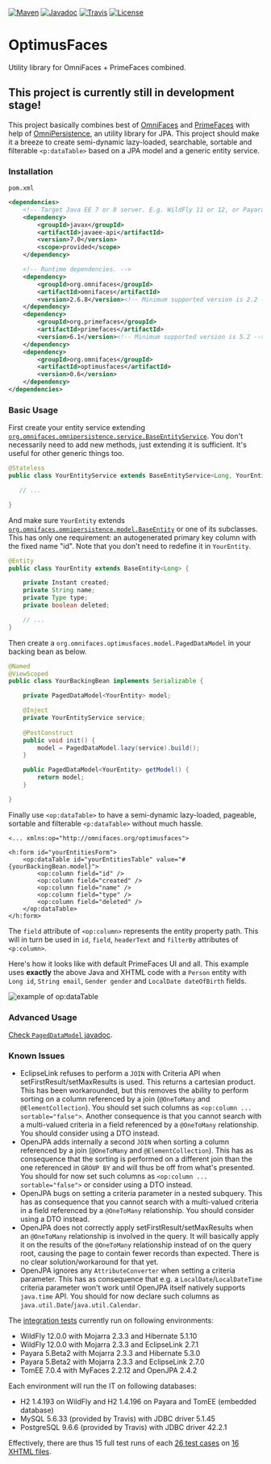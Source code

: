[![Maven](https://img.shields.io/maven-metadata/v/http/central.maven.org/maven2/org/omnifaces/optimusfaces/maven-metadata.xml.svg)](http://central.maven.org/maven2/org/omnifaces/optimusfaces/)
[![Javadoc](http://javadoc.io/badge/org.omnifaces/optimusfaces.svg)](http://javadoc.io/doc/org.omnifaces/optimusfaces) 
[![Travis](https://travis-ci.org/omnifaces/optimusfaces.svg?branch=develop)](https://travis-ci.org/omnifaces/optimusfaces)
[![License](http://img.shields.io/:license-apache-blue.svg)](http://www.apache.org/licenses/LICENSE-2.0.html)

# OptimusFaces

Utility library for OmniFaces + PrimeFaces combined.


## This project is currently still in development stage!

This project basically combines best of [OmniFaces](http://omnifaces.org/) and [PrimeFaces](http://www.primefaces.org/) with help of [OmniPersistence](https://github.com/omnifaces/omnipersistence), an utility library for JPA. This project should make it a breeze to create semi-dynamic lazy-loaded, searchable, sortable and filterable `<p:dataTable>` based on a JPA model and a generic entity service.


### Installation

`pom.xml`

```XML
<dependencies>
    <!-- Target Java EE 7 or 8 server. E.g. WildFly 11 or 12, or Payara 4 or 5. -->
    <dependency>
        <groupId>javax</groupId>
        <artifactId>javaee-api</artifactId>
        <version>7.0</version>
        <scope>provided</scope>
    </dependency>

    <!-- Runtime dependencies. -->
    <dependency>
        <groupId>org.omnifaces</groupId>
        <artifactId>omnifaces</artifactId>
        <version>2.6.8</version><!-- Minimum supported version is 2.2 -->
    </dependency>
    <dependency>
        <groupId>org.primefaces</groupId>
        <artifactId>primefaces</artifactId>
        <version>6.1</version><!-- Minimum supported version is 5.2 -->
    </dependency>
    <dependency>
        <groupId>org.omnifaces</groupId>
        <artifactId>optimusfaces</artifactId>
        <version>0.6</version>
    </dependency>
</dependencies>
```

### Basic Usage

First create your entity service extending [`org.omnifaces.omnipersistence.service.BaseEntityService`](https://static.javadoc.io/org.omnifaces/omnipersistence/0.5/org/omnifaces/persistence/service/BaseEntityService.html). You don't necessarily need to add new methods, just extending it is sufficient. It's useful for other generic things too.

```Java
@Stateless
public class YourEntityService extends BaseEntityService<Long, YourEntity> {

   // ...

}
```

And make sure `YourEntity` extends [`org.omnifaces.omnipersistence.model.BaseEntity`](https://static.javadoc.io/org.omnifaces/omnipersistence/0.5/org/omnifaces/persistence/model/BaseEntity.html) or one of its subclasses. This has only one requirement: an autogenerated primary key column with the fixed name "id". Note that you don't need to redefine it in `YourEntity`.

```Java
@Entity
public class YourEntity extends BaseEntity<Long> {

    private Instant created;
    private String name;
    private Type type;
    private boolean deleted;

    // ...
}
```

Then create a `org.omnifaces.optimusfaces.model.PagedDataModel` in your backing bean as below.

```Java
@Named
@ViewScoped
public class YourBackingBean implements Serializable {

    private PagedDataModel<YourEntity> model;

    @Inject
    private YourEntityService service;
    
    @PostConstruct
    public void init() {
        model = PagedDataModel.lazy(service).build();
    }

    public PagedDataModel<YourEntity> getModel() {
        return model;
    }

}
```

Finally use `<op:dataTable>` to have a semi-dynamic lazy-loaded, pageable, sortable and filterable 
`<p:dataTable>` without much hassle.

```XHTML
<... xmlns:op="http://omnifaces.org/optimusfaces">

<h:form id="yourEntitiesForm">
    <op:dataTable id="yourEntitiesTable" value="#{yourBackingBean.model}">
        <op:column field="id" />
        <op:column field="created" />
        <op:column field="name" />
        <op:column field="type" />
        <op:column field="deleted" />
    </op:dataTable>
</h:form>
```

The `field` attribute of `<op:column>` represents the entity property path. This will
in turn be used in `id`, `field`, `headerText` and `filterBy` attributes
of `<p:column>`.

Here's how it looks like with default PrimeFaces UI and all. This example uses **exactly** the above Java and XHTML code with a `Person` entity with `Long id`, `String email`, `Gender gender` and `LocalDate dateOfBirth` fields.

![example of op:dataTable](http://i.imgur.com/nnB6RJZ.png)


### Advanced Usage

[Check `PagedDataModel` javadoc](http://static.javadoc.io/org.omnifaces/optimusfaces/0.6/org/omnifaces/optimusfaces/model/PagedDataModel.html).


### Known Issues

- EclipseLink refuses to perform a `JOIN` with Criteria API when setFirstResult/setMaxResults is used. This returns a cartesian product. This has been workarounded, but this removes the ability to perform sorting on a column referenced by a join (`@OneToMany` and `@ElementCollection`). You should set such columns as `<op:column ... sortable="false">`. Another consequence is that you cannot search with a multi-valued criteria in a field referenced by a `@OneToMany` relationship. You should consider using a DTO instead.
- OpenJPA adds internally a second `JOIN` when sorting a column referenced by a join (`@OneToMany` and `@ElementCollection`). This has as consequence that the sorting is performed on a different join than the one referenced in `GROUP BY` and will thus be off from what's presented. You should for now set such columns as `<op:column ... sortable="false">` or consider using a DTO instead.
- OpenJPA bugs on setting a criteria parameter in a nested subquery. This has as consequence that you cannot search with a multi-valued criteria in a field referenced by a `@OneToMany` relationship. You should consider using a DTO instead.
- OpenJPA does not correctly apply setFirstResult/setMaxResults when an `@OneToMany` relationship is involved in the query. It will basically apply it on the results of the `@OneToMany` relationship instead of on the query root, causing the page to contain fewer records than expected. There is no clear solution/workaround for that yet.
- OpenJPA ignores any `AttributeConverter` when setting a criteria parameter. This has as consequence that e.g. a `LocalDate`/`LocalDateTime` criteria parameter won't work until OpenJPA itself natively supports `java.time` API. You should for now declare such columns as `java.util.Date`/`java.util.Calendar`.

The [integration tests](https://github.com/omnifaces/optimusfaces/tree/develop/src/test/java/org/omnifaces/optimusfaces/test) currently run on following environments:
- WildFly 12.0.0 with Mojarra 2.3.3 and Hibernate 5.1.10
- WildFly 12.0.0 with Mojarra 2.3.3 and EclipseLink 2.7.1
- Payara 5.Beta2 with Mojarra 2.3.3 and Hibernate 5.3.0
- Payara 5.Beta2 with Mojarra 2.3.3 and EclipseLink 2.7.0
- TomEE 7.0.4 with MyFaces 2.2.12 and OpenJPA 2.4.2

Each environment will run the IT on following databases:
- H2 1.4.193 on WildFly and H2 1.4.196 on Payara and TomEE (embedded database)
- MySQL 5.6.33 (provided by Travis) with JDBC driver 5.1.45
- PostgreSQL 9.6.6 (provided by Travis) with JDBC driver 42.2.1

Effectively, there are thus 15 full test runs of each [26 test cases](https://github.com/omnifaces/optimusfaces/blob/develop/src/test/java/org/omnifaces/optimusfaces/test/OptimusFacesIT.java#L412) on [16 XHTML files](https://github.com/omnifaces/optimusfaces/tree/develop/src/test/resources/org.omnifaces.optimusfaces.test).
